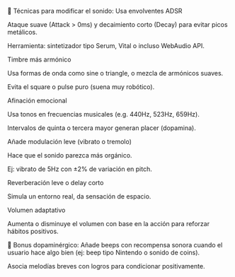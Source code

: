 🔧 Técnicas para modificar el sonido:
Usa envolventes ADSR

Ataque suave (Attack > 0ms) y decaimiento corto (Decay) para evitar picos metálicos.

Herramienta: sintetizador tipo Serum, Vital o incluso WebAudio API.

Timbre más armónico

Usa formas de onda como sine o triangle, o mezcla de armónicos suaves.

Evita el square o pulse puro (suena muy robótico).

Afinación emocional

Usa tonos en frecuencias musicales (e.g. 440Hz, 523Hz, 659Hz).

Intervalos de quinta o tercera mayor generan placer (dopamina).

Añade modulación leve (vibrato o tremolo)

Hace que el sonido parezca más orgánico.

Ej: vibrato de 5Hz con ±2% de variación en pitch.

Reverberación leve o delay corto

Simula un entorno real, da sensación de espacio.

Volumen adaptativo

Aumenta o disminuye el volumen con base en la acción para reforzar hábitos positivos.

🎯 Bonus dopaminérgico:
Añade beeps con recompensa sonora cuando el usuario hace algo bien (ej: beep tipo Nintendo o sonido de coins).

Asocia melodías breves con logros para condicionar positivamente.